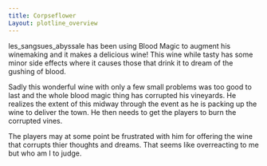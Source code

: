 ```yaml
---
title: Corpseflower
Layout: plotline_overview
---
```


les_sangsues_abyssale has been using Blood Magic to augment his winemaking and it makes a delicious wine! This wine while tasty has some minor side effects where it causes those that drink it to dream of the gushing of blood. 

Sadly this wonderful wine with only a few small problems was too good to last and the whole blood magic thing has corrupted his vineyards. He realizes the extent of this midway through the event as he is packing up the wine to deliver the town. He then needs to get the players to burn the corrupted vines. 

The players may at some point be frustrated with him for offering the wine that corrupts thier thoughts and dreams. That seems like overreacting to me but who am I to judge. 
